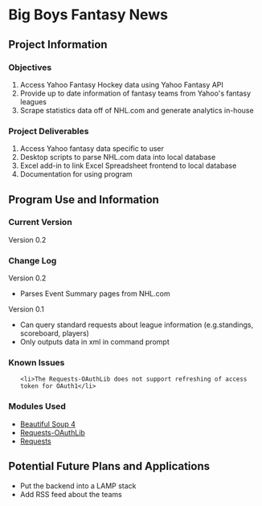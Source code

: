 <h1>Big Boys Fantasy News</h1>
<h2>Project Information</h2>
<h3>Objectives</h3>
<ol>
	<li>Access Yahoo Fantasy Hockey data using Yahoo Fantasy API </li>
	<li>Provide up to date information of fantasy teams from Yahoo's fantasy leagues</li>
	<li>Scrape statistics data off of NHL.com and generate analytics in-house</li>
</ol>

<h3>Project Deliverables</h3>
<ol>
	<li>Access Yahoo fantasy data specific to user</li>
	<li>Desktop scripts to parse NHL.com data into local database </li>
	<li>Excel add-in to link Excel Spreadsheet frontend to local database
	<li>Documentation for using program</li>
</ol>
<h2>Program Use and Information<h3>
<h3>Current Version</h3>
Version 0.2
<h3>Change Log</h3>
Version 0.2
<ul>
	<li>Parses Event Summary pages from NHL.com</li>
</ul>
Version 0.1
<ul>
	<li>Can query standard requests about league information (e.g.standings, scoreboard, players)</li>
	<li>Only outputs data in xml in command prompt</li>

</ul>
<h3>Known Issues</h3>
<ul>

	<li>The Requests-OAuthLib does not support refreshing of access token for OAuth1</li>

</ul>
<h3>Modules Used</h3>
<ul>
	<li><a href="https://pypi.python.org/pypi/beautifulsoup4">Beautiful Soup 4</li>
	<li><a href="https://github.com/requests/requests-oauthlib">Requests-OAuthLib</a></li>
	<li><a href="https://github.com/kennethreitz/requests">Requests</a></li>

</ul>
<h2>Potential Future Plans and Applications</h2>
<ul>
	<li>Put the backend into a LAMP stack</li>
	<li>Add RSS feed about the teams</li>
</ul>